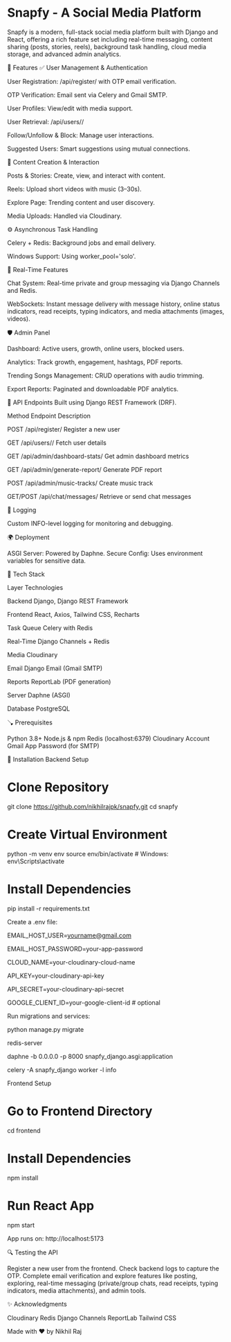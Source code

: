 # Snapfy - A Social Media Platform
Snapfy is a modern, full-stack social media platform built with Django and React, offering a rich feature set including real-time messaging, content sharing (posts, stories, reels), background task handling, cloud media storage, and advanced admin analytics.

🚀 Features
✅ User Management & Authentication

User Registration: /api/register/ with OTP email verification.

OTP Verification: Email sent via Celery and Gmail SMTP.

User Profiles: View/edit with media support.

User Retrieval: /api/users/<id>/

Follow/Unfollow & Block: Manage user interactions.

Suggested Users: Smart suggestions using mutual connections.


📸 Content Creation & Interaction

Posts & Stories: Create, view, and interact with content.

Reels: Upload short videos with music (3–30s).

Explore Page: Trending content and user discovery.

Media Uploads: Handled via Cloudinary.


⚙️ Asynchronous Task Handling

Celery + Redis: Background jobs and email delivery.

Windows Support: Using worker_pool='solo'.

💬 Real-Time Features

Chat System: Real-time private and group messaging via Django Channels and Redis.

WebSockets: Instant message delivery with message history, online status indicators, read receipts, typing indicators, and media attachments (images, videos).

🛡️ Admin Panel

Dashboard: Active users, growth, online users, blocked users.

Analytics: Track growth, engagement, hashtags, PDF reports.

Trending Songs Management: CRUD operations with audio trimming.

Export Reports: Paginated and downloadable PDF analytics.



🔗 API Endpoints
Built using Django REST Framework (DRF).



Method
Endpoint
Description



POST
/api/register/
Register a new user


GET
/api/users/<id>/
Fetch user details


GET
/api/admin/dashboard-stats/
Get admin dashboard metrics


GET
/api/admin/generate-report/
Generate PDF report


POST
/api/admin/music-tracks/
Create music track


GET/POST
/api/chat/messages/
Retrieve or send chat messages



💠 Logging

Custom INFO-level logging for monitoring and debugging.


🌍 Deployment

ASGI Server: Powered by Daphne.
Secure Config: Uses environment variables for sensitive data.


🧱 Tech Stack



Layer
Technologies



Backend
Django, Django REST Framework


Frontend
React, Axios, Tailwind CSS, Recharts


Task Queue
Celery with Redis


Real-Time
Django Channels + Redis


Media
Cloudinary


Email
Django Email (Gmail SMTP)


Reports
ReportLab (PDF generation)


Server
Daphne (ASGI)


Database
PostgreSQL



🪠 Prerequisites

Python 3.8+
Node.js & npm
Redis (localhost:6379)
Cloudinary Account
Gmail App Password (for SMTP)


👷️ Installation
Backend Setup
# Clone Repository
git clone https://github.com/nikhilrajpk/snapfy.git
cd snapfy

# Create Virtual Environment
python -m venv env
source env/bin/activate  # Windows: env\Scripts\activate

# Install Dependencies
pip install -r requirements.txt

Create a .env file:

EMAIL_HOST_USER=yourname@gmail.com

EMAIL_HOST_PASSWORD=your-app-password

CLOUD_NAME=your-cloudinary-cloud-name

API_KEY=your-cloudinary-api-key

API_SECRET=your-cloudinary-api-secret

GOOGLE_CLIENT_ID=your-google-client-id  # optional


Run migrations and services:

python manage.py migrate

redis-server

daphne -b 0.0.0.0 -p 8000 snapfy_django.asgi:application

celery -A snapfy_django worker -l info


Frontend Setup
# Go to Frontend Directory
cd frontend

# Install Dependencies
npm install

# Run React App
npm start

App runs on: http://localhost:5173

🔍 Testing the API

Register a new user from the frontend.
Check backend logs to capture the OTP.
Complete email verification and explore features like posting, exploring, real-time messaging (private/group chats, read receipts, typing indicators, media attachments), and admin tools.


✨ Acknowledgments

Cloudinary
Redis
Django Channels
ReportLab
Tailwind CSS


Made with ❤️ by Nikhil Raj
